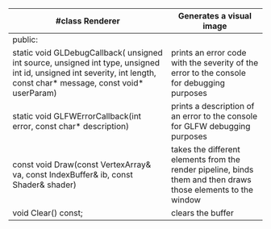 | #class Renderer                                                                                                                                                                                                | Generates a visual image                                                                                      |
|----------------------------------------------------------------------------------------------------------------------------------------------------------------------------------------------------------------|---------------------------------------------------------------------------------------------------------------|
| public:                                                                                                                                                                                                        |                                                                                                               |
| static void GLDebugCallback(       unsigned int source,       unsigned int type,       unsigned int id,       unsigned int severity,       int length,       const char* message,       const void* userParam) | prints an error code with the severity of the error to the console for debugging purposes                     |
| static void GLFWErrorCallback(int error, const char* description)                                                                                                                                              | prints a description of an error to the console for GLFW debugging purposes                                   |
| const void Draw(const VertexArray& va, const IndexBuffer& ib, const Shader& shader)                                                                                                                            | takes the different elements from the render pipeline, binds them and then draws those elements to the window |
| void Clear() const;                                                                                                                                                                                            | clears the buffer             
